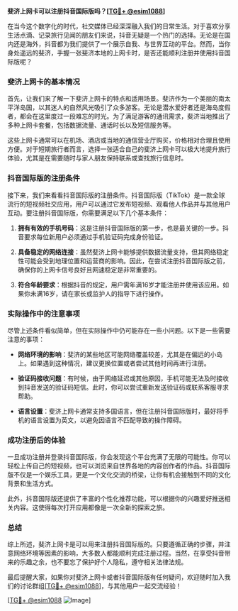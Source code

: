 **斐济上网卡可以注册抖音国际版吗？[[TG💪+ @esim1088](https://t.me/s/esim1088)]**

在当今这个数字化的时代，社交媒体已经深深融入我们的日常生活。对于喜欢分享生活点滴、记录旅行见闻的朋友们来说，抖音无疑是一个热门的选择。无论是在国内还是海外，抖音都为我们提供了一个展示自我、与世界互动的平台。然而，当你身处遥远的斐济，手握一张斐济本地的上网卡时，是否还能顺利注册并使用抖音国际版呢？

### 斐济上网卡的基本情况

首先，让我们来了解一下斐济上网卡的特点和适用场景。斐济作为一个美丽的南太平洋岛国，以其迷人的自然风光吸引了众多游客。无论是潜水爱好者还是海岛度假者，都会在这里度过一段难忘的时光。为了满足游客的通讯需求，斐济当地推出了多种上网卡套餐，包括数据流量、通话时长以及短信服务等。

这些上网卡通常可以在机场、酒店或当地的通信营业厅购买，价格相对合理且使用方便。对于短期旅行者而言，选择一张适合自己的斐济上网卡可以极大地提升旅行体验，尤其是在需要随时与家人朋友保持联系或查找旅行信息时。

### 抖音国际版的注册条件

接下来，我们来看看抖音国际版的注册条件。抖音国际版（TikTok）是一款全球流行的短视频社交应用，用户可以通过它发布短视频、观看他人作品并与其他用户互动。要注册抖音国际版，你需要满足以下几个基本条件：

1. **拥有有效的手机号码**：这是注册抖音国际版的第一步，也是最关键的一步。抖音要求每位新用户必须通过手机验证码完成身份验证。
   
2. **具备稳定的网络连接**：虽然斐济上网卡能够提供数据流量支持，但其网络稳定性可能会受到地理位置和运营商的影响。因此，在尝试注册抖音国际版之前，确保你的上网卡信号良好且网速稳定是非常重要的。

3. **符合年龄要求**：根据抖音的规定，用户需年满16岁才能注册并使用该应用。如果你未满16岁，请在家长或监护人的指导下进行操作。

### 实际操作中的注意事项

尽管上述条件看似简单，但在实际操作中仍可能存在一些小问题。以下是一些需要注意的事项：

- **网络环境的影响**：斐济的某些地区可能网络覆盖较差，尤其是在偏远的小岛上。如果遇到这种情况，建议更换位置或者尝试其他时间再进行注册。
  
- **验证码接收问题**：有时候，由于网络延迟或其他原因，手机可能无法及时接收到抖音发送的验证码短信。此时，你可以尝试重新发送验证码或联系客服寻求帮助。

- **语言设置**：斐济上网卡通常支持多国语言，但在注册抖音国际版时，最好将手机的语言设置为英文，以避免因语言不匹配导致的操作障碍。

### 成功注册后的体验

一旦成功注册并登录抖音国际版，你会发现这个平台充满了无限的可能性。你可以轻松上传自己的短视频，也可以浏览来自世界各地的内容创作者的作品。抖音国际版不仅是一个娱乐工具，更是一个文化交流的桥梁，让你有机会接触到不同的文化背景和生活方式。

此外，抖音国际版还提供了丰富的个性化推荐功能，可以根据你的兴趣爱好推送相关内容。这使得每次打开应用都像是一次全新的探索之旅。

### 总结

综上所述，斐济上网卡是可以用来注册抖音国际版的。只要遵循正确的步骤，并注意网络环境等因素的影响，大多数人都能顺利完成注册过程。当然，在享受抖音带来的乐趣之余，也不要忘了保护好个人隐私，遵守相关法律法规。

最后提醒大家，如果你对斐济上网卡或者抖音国际版有任何疑问，欢迎随时加入我们的讨论群组[[TG💪+ @esim1088](https://t.me/s/esim1088)]，与其他用户一起交流经验！

[[TG💪+ @esim1088](https://t.me/s/esim1088) ![Image](https://i.postimg.cc/4NQfJmqS/Snipaste-2025-05-13-00-14-12.png)]